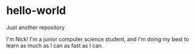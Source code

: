# hello-world
Just another repository

I'm Nick! I'm a junior computer science student, and I'm doing my best to learn as much as I can as fast as I can.
